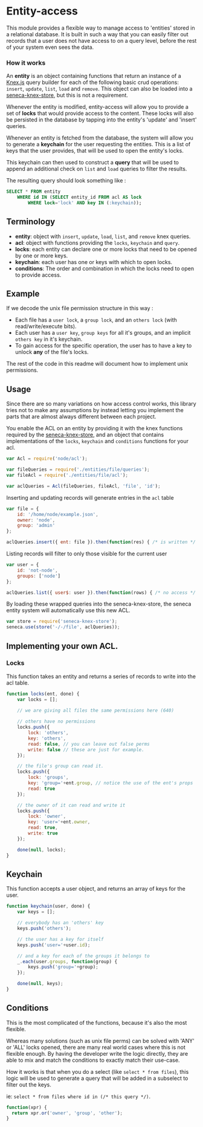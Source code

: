 # Entity-access

This module provides a flexible way to manage access to 'entities' stored
in a relational database. It is built in such a way that you can easily filter
out records that a user does not have access to on a query level, before
the rest of your system even sees the data.

### How it works

An __entity__ is an object containing functions that return an instance of a [Knex.js](http://knexjs.org) query builder for each of the following basic crud
operations: `insert`, `update`, `list`, `load` and `remove`. This object can also
be loaded into a [seneca-knex-store](https://github.com/AdrianRossouw/seneca-knex-store), but this is not a requirement.

Whenever the entity is modified, entity-access will allow you to provide a set of __locks__ that would provide access to the content. These locks will also be persisted in the database by tapping into the entity's 'update' and 'insert' queries.

Whenever an entity is fetched from the database, the system will allow you to generate a __keychain__ for the user requesting the entities. This is a list of keys that the user provides, that will be used to open the entity's locks.

This keychain can then used to construct a __query__ that will be used to append an additional check on `list` and `load` queries to filter the results.

The resulting query should look something like :

```sql
SELECT * FROM entity
    WHERE id IN (SELECT entity_id FROM acl AS lock
        WHERE lock='lock' AND key IN (:keychain));
```

## Terminology

* __entity__: object with `insert`, `update`, `load`, `list`, and `remove` knex queries.
* __acl__: object with functions providing the `locks`, `keychain` and `query`.
* __locks__: each entity can declare one or more locks that need to be opened by one or more keys.
* __keychain__: each user has one or keys with which to open locks.
* __conditions__: The order and combination in which the locks need to open to provide access.

## Example

If we decode the unix file permission structure in this way :

* Each file has a `user lock`, a `group lock`, and an `others lock` (with read/write/execute bits).
* Each user has a `user key`, `group keys` for all it's groups, and an implicit `others key` in it's keychain.
* To gain access for the specific operation, the user has to have a key to unlock __any__ of the file's locks.

The rest of the code in this readme will document how to implement unix permissions.

## Usage

Since there are so many variations on how access control works, this library
tries not to make any assumptions by instead letting you implement the parts
that are almost always different between each project.

You enable the ACL on an entity by providing it with the knex functions required by the [seneca-knex-store](https://github.com/AdrianRossouw/seneca-knex-store),
and an object that contains implementations of the `locks`, `keychain` and `conditions` functions for your acl.

```javascript
var Acl = require('node/acl');

var fileQueries = require('./entities/file/queries');
var fileAcl = require('./entities/file/acl');

var aclQueries = Acl(fileQueries, fileAcl, 'file', 'id');
```

Inserting and updating records will generate entries in the `acl` table

```javascript
var file = {
	id: '/home/node/example.json',
	owner: 'node',
	group: 'admin'
};

aclQueries.insert({	ent: file }).then(function(res) { /* is written */ });
```

Listing records will filter to only those visible for the current user

```javascript
var user = {
	id: 'not-node',
	groups: ['node']
};

aclQueries.list({ user$: user }).then(function(rows) { /* no access */ });
```

By loading these wrapped queries into the seneca-knex-store, the seneca entity system
will automatically use this new ACL.

```javascript
var store = require('seneca-knex-store');
seneca.use(store('-/-/file', aclQueries));
```

## Implementing your own ACL.

### Locks

This function takes an entity and returns a series of records to write into
the acl table.

```javascript
function locks(ent, done) {
	var locks = [];

	// we are giving all files the same permissions here (640)
	
	// others have no permissions
	locks.push({
		lock: 'others',
		key: 'others',
		read: false, // you can leave out false perms
		write: false // these are just for example.
	});

	// the file's group can read it.
	locks.push({
		lock: 'groups',
		key: 'group='+ent.group, // notice the use of the ent's props
		read: true
	});

	// the owner of it can read and write it
	locks.push({
		lock: 'owner',
		key: 'user='+ent.owner,
		read: true,
		write: true
	});

	done(null, locks);
}
```

## Keychain

This function accepts a user object, and returns an array of keys
for the user.

```javascript
function keychain(user, done) {
	var keys = [];

	// everybody has an 'others' key
	keys.push('others');

	// the user has a key for itself
	keys.push('user='+user.id);

	// and a key for each of the groups it belongs to
	_.each(user.groups, function(group) {
		keys.push('group='+group);
	});

	done(null, keys);
}
```

## Conditions

This is the most complicated of the functions, because it's also the most flexible.

Whereas many solutions (such as unix file perms) can be solved with 'ANY' or 'ALL'
locks opened, there are many real world cases where this is not flexible enough.
By having the developer write the logic directly, they are able to mix and match
the conditions to exactly match their use-case.

How it works is that when you do a select (like `select * from files`), this logic will
be used to generate a query that will be added in a subselect to filter out the keys.

ie: `select * from files where id in (/* this query */)`.


```javascript
function(xpr) {
  return xpr.or('owner', 'group', 'other');
}
```
